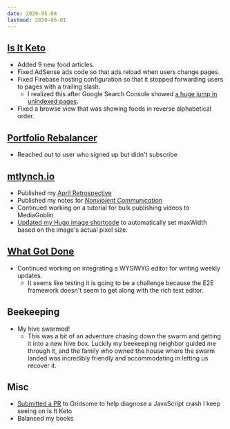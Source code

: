```yaml
---
date: 2020-05-08
lastmod: 2020-06-01
---
```


## [Is It Keto](https://isitketo.org)

- Added 9 new food articles.
- Fixed AdSense ads code so that ads reload when users change pages.
- Fixed Firebase hosting configuration so that it stopped forwarding users to pages with a trailing slash.
  - I realized this after Google Search Console showed [a huge jump in unindexed pages](/2021-09-24/BpLn.webp).
- Fixed a browse view that was showing foods in reverse alphabetical order.

## [Portfolio Rebalancer](https://assetrebalancer.com)

- Reached out to user who signed up but didn't subscribe

## [mtlynch.io](https://mtlynch.io)

- Published my [April Retrospective](https://mtlynch.io/retrospectives/2020/05/)
- Published my notes for [_Nonviolent Communication_](https://mtlynch.io/book-reports/nonviolent-communication/)
- Continued working on a tutorial for bulk publishing videos to MediaGoblin
- [Updated my Hugo image shortcode](https://github.com/mtlynch/mtlynch.io/pull/599) to automatically set maxWidth based on the image's actual pixel size.

## [What Got Done](https://whatgotdone.com)

- Continued working on integrating a WYSIWYG editor for writing weekly updates.
  - It seems like testing it is going to be a challenge because the E2E framework doesn't seem to get along with the rich text editor.

## Beekeeping

- My hive swarmed!
  - This was a bit of an adventure chasing down the swarm and getting it into a new hive box. Luckily my beekeeping neighbor guided me through it, and the family who owned the house where the swarm landed was incredibly friendly and accommodating in letting us recover it.

## Misc

- [Submitted a PR](https://github.com/gridsome/gridsome/pull/1150) to Gridsome to help diagnose a JavaScript crash I keep seeing on Is It Keto
- Balanced my books
